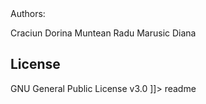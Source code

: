 <snippet>
  <content><![CDATA[
# ${1: Console Twitter FMI}
Simulation of Twitter in Console
## Usage
WARNING: The colors library will work on most UNIX systems but
	is not supported in Win32 console component of Microsoft Windows 
	before Windows 10 update TH2
more information here: https://en.wikipedia.org/wiki/ANSI_escape_code

## Authors:
Craciun Dorina
Muntean Radu
Marusic Diana

## License
GNU General Public License v3.0
]]></content>
  <tabTrigger>readme</tabTrigger>
</snippet>
